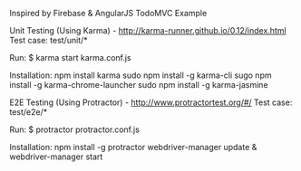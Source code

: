 Inspired by Firebase & AngularJS TodoMVC Example

Unit Testing (Using Karma) - http://karma-runner.github.io/0.12/index.html
  Test case: test/unit/*

  Run: $ karma start karma.conf.js

  Installation:
    npm install karma
    sudo npm install -g karma-cli
    sugo npm install -g karma-chrome-launcher
    sudo npm install -g karma-jasmine

E2E Testing (Using Protractor) - http://www.protractortest.org/#/
  Test case: test/e2e/*

  Run: $ protractor protractor.conf.js

  Installation:
    npm install -g protractor
    webdriver-manager update & webdriver-manager start 
